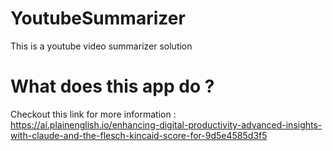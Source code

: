 # YoutubeSummarizer
This is a youtube video summarizer solution

# What does this app do ? 
Checkout this link for more information : https://ai.plainenglish.io/enhancing-digital-productivity-advanced-insights-with-claude-and-the-flesch-kincaid-score-for-9d5e4585d3f5
